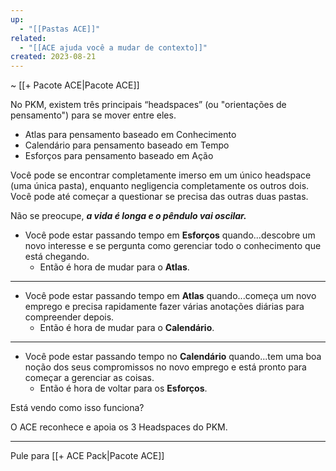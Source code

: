 ```yaml
---
up:
  - "[[Pastas ACE]]"
related:
  - "[[ACE ajuda você a mudar de contexto]]"
created: 2023-08-21
---
```

~ [[+ Pacote ACE|Pacote ACE]]

No PKM, existem três principais “headspaces” (ou "orientações de pensamento") para se mover entre eles.

- Atlas para pensamento baseado em Conhecimento  
- Calendário para pensamento baseado em Tempo  
- Esforços para pensamento baseado em Ação  

Você pode se encontrar completamente imerso em um único headspace (uma única pasta), enquanto negligencia completamente os outros dois. Você pode até começar a questionar se precisa das outras duas pastas.

Não se preocupe, _**a vida é longa e o pêndulo vai oscilar.**_

- Você pode estar passando tempo em **Esforços** quando...descobre um novo interesse e se pergunta como gerenciar todo o conhecimento que está chegando.  
	- Então é hora de mudar para o **Atlas**.  
- ---  
- Você pode estar passando tempo em **Atlas** quando...começa um novo emprego e precisa rapidamente fazer várias anotações diárias para compreender depois.  
	- Então é hora de mudar para o **Calendário**.  
- ---  
- Você pode estar passando tempo no **Calendário** quando...tem uma boa noção dos seus compromissos no novo emprego e está pronto para começar a gerenciar as coisas.  
	- Então é hora de voltar para os **Esforços**.  

Está vendo como isso funciona?

O ACE reconhece e apoia os 3 Headspaces do PKM.

---

Pule para [[+ ACE Pack|Pacote ACE]]